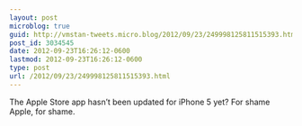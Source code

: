 ```yaml
---
layout: post
microblog: true
guid: http://vmstan-tweets.micro.blog/2012/09/23/249998125811515393.html
post_id: 3034545
date: 2012-09-23T16:26:12-0600
lastmod: 2012-09-23T16:26:12-0600
type: post
url: /2012/09/23/249998125811515393.html
---
```

The Apple Store app hasn’t been updated for iPhone 5 yet? For shame Apple, for shame.
